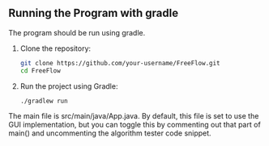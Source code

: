 ## Running the Program with gradle

The program should be run using gradle.

1. Clone the repository:
    ```bash
    git clone https://github.com/your-username/FreeFlow.git
    cd FreeFlow
    ```

2. Run the project using Gradle:
    ```bash
    ./gradlew run
    ```
The main file is src/main/java/App.java. By default, this file is set to use the GUI implementation, but you can toggle this by commenting out that part of main() and uncommenting the algorithm tester code snippet.
